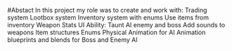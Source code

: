 #Abstact 
In this project my role was to create and work with:
Trading system
Lootbox system
Inventory system with enums
Use items from inventory
Weapon Stats UI
Ability: Taunt
AI enemy and boss
Add sounds to weapons
Item structures
Enums
Physical Animation for AI
Animation blueprints and blends for Boss and Enemy AI
